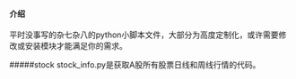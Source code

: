 #### 介绍
平时没事写的杂七杂八的python小脚本文件，大部分为高度定制化，或许需要修改或安装模块才能满足你的需求。

#####stock
stock_info.py是获取A股所有股票日线和周线行情的代码。